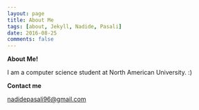 ```yaml
---
layout: page
title: About Me
tags: [about, Jekyll, Nadide, Pasali]
date: 2016-08-25
comments: false
---
```

    
**About Me!**

I am a computer science student at North American University. :)

**Contact me**

nadidepasali96@gmail.com